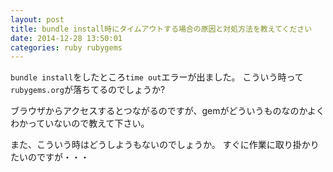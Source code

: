 ```yaml
---
layout: post
title: bundle install時にタイムアウトする場合の原因と対処方法を教えてください
date: 2014-12-28 13:50:01
categories: ruby rubygems
---
```

<!-- {% raw %} -->
<p><code>bundle install</code>をしたところ<code>time out</code>エラーが出ました。
こういう時って<code>rubygems.org</code>が落ちてるのでしょうか?</p>

<p>ブラウザからアクセスするとつながるのですが、gemがどういうものなのかよくわかっていないので教えて下さい。</p>

<p>また、こういう時はどうしようもないのでしょうか。
すぐに作業に取り掛かりたいのですが・・・</p>
<!-- {% endraw %} -->
